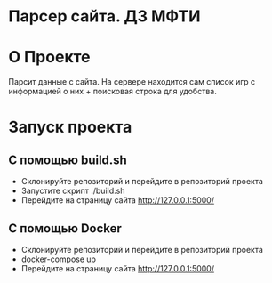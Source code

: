 # Парсер сайта. ДЗ МФТИ

# О Проекте
Парсит данные с сайта.
На сервере находится сам список игр с информацией о них + поисковая строка для удобства.

# Запуск проекта

## С помощью build.sh
* Склонируйте репозиторий и перейдите в репозиторий проекта
* Запустите скрипт ./build.sh
* Перейдите на страницу сайта http://127.0.0.1:5000/

## С помощью Docker
* Склонируйте репозиторий и перейдите в репозиторий проекта
* docker-compose up
* Перейдите на страницу сайта http://127.0.0.1:5000/
